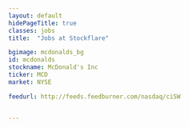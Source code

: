 ```yaml
---
layout: default
hidePageTitle: true
classes: jobs
title:  "Jobs at Stockflare"

bgimage: mcdonalds_bg
id: mcdonalds
stockname: McDonald's Inc
ticker: MCD
market: NYSE

feedurl: http://feeds.feedburner.com/nasdaq/ciSW


---
```


